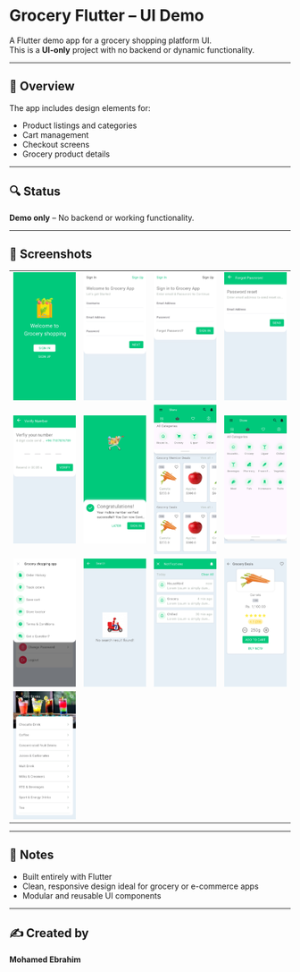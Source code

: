 # Grocery Flutter – UI Demo

A Flutter demo app for a grocery shopping platform UI.  
This is a **UI-only** project with no backend or dynamic functionality.

---

## 📱 Overview

The app includes design elements for:

- Product listings and categories
- Cart management
- Checkout screens
- Grocery product details

---

## 🔍 Status

**Demo only** – No backend or working functionality.

---

## 📸 Screenshots

<table>
  <tr>
    <td><img src="ScreenShots/1.jpg" width="220"/></td>
    <td><img src="ScreenShots/2.jpg" width="220"/></td>
    <td><img src="ScreenShots/3.jpg" width="220"/></td>
    <td><img src="ScreenShots/4.jpg" width="220"/></td>
  </tr>
  <tr>
    <td><img src="ScreenShots/5.jpg" width="220"/></td>
    <td><img src="ScreenShots/6.jpg" width="220"/></td>
    <td><img src="ScreenShots/7.jpg" width="220"/></td>
    <td><img src="ScreenShots/8.jpg" width="220"/></td>
  </tr>
  <tr>
    <td><img src="ScreenShots/9.jpg" width="220"/></td>
    <td><img src="ScreenShots/10.jpg" width="220"/></td>
    <td><img src="ScreenShots/11.jpg" width="220"/></td>
    <td><img src="ScreenShots/12.jpg" width="220"/></td>
  </tr>
  <tr>
    <td><img src="ScreenShots/13.jpg" width="220"/></td>
    <td></td>
    <td></td>
    <td></td>
  </tr>
</table>

---

## 📝 Notes

- Built entirely with Flutter
- Clean, responsive design ideal for grocery or e-commerce apps
- Modular and reusable UI components

---

## ✍️ Created by

**Mohamed Ebrahim**
